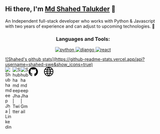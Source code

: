 
<!--
**shahed-swe/shahed-swe** is a ✨ _special_ ✨ repository because its `README.md` (this file) appears on your GitHub profile.

Here are some ideas to get you started:

- 🔭 I’m currently working on ...
- 🌱 I’m currently learning ...
- 👯 I’m looking to collaborate on ...
- 🤔 I’m looking for help with ...
- 💬 Ask me about ...
- 📫 How to reach me: ...
- 😄 Pronouns: ...
- ⚡ Fun fact: ...
-->

## Hi there, I'm [Md Shahed Talukder](https://shahed-swe.github.io/mysite) 👋
An Independent full-stack developer who works with Python & Javascript with two years of experience and can adjust to upcoming technologies. 🚀 

<h3 align="center">Languages and Tools:</h3>
<p align="center">  
    <a href="https://www.python.org" target="_blank"> <img src="https://www.python.org/static/community_logos/python-logo-generic.svg" alt="python" width="10%" height="10%"/>
    <a href="https://www.djangoproject.com/" target="_blank"> <img src="https://static.djangoproject.com/img/logos/django-logo-negative.svg" alt="django" width="10%" height="10%"/>
    <a href="https://reactjs.org/" target="_blank"> <img src="https://cdn.freebiesupply.com/logos/large/2x/react-1-logo-svg-vector.svg" alt="react" width="5%" height="5%"/>
</p>
![Shahed's github stats](https://github-readme-stats.vercel.app/api?username=shahed-swe&show_icons=true)


<br>

  <a href="https://linkedin.com/in/shahed-swe/">
    <img align="left" alt="Shubhamdeep Jha | Linkedin" width="24px" src="https://github.com/TheDudeThatCode/TheDudeThatCode/blob/master/Assets/Linkedin.svg" />
  </a>
  <a href="https://twitter.com/shahed.talukder6">
    <img align="left" alt="Shubhamdeep Jha | Twitter" width="26px" src="https://github.com/TheDudeThatCode/TheDudeThatCode/blob/master/Assets/Twitter.svg" />
  </a>
  <a href="https://github.com/shahed-swe"><img src="https://github.com/deut-erium/deut-erium/blob/master/assets/github.svg" width="30px" alt="mail"></a> 
  <a href="mailto:shahedtalukder51@gmail.com">
    <img align="left" alt="Shubhamdeep Jha | Gmail" width="26px" src="https://github.com/TheDudeThatCode/TheDudeThatCode/blob/master/Assets/Gmail.svg" />
  </a>&nbsp; &nbsp;
<a href="https://shahed-swe.github.io"><img src="https://github.com/deut-erium/deut-erium/blob/master/assets/site.svg" width="30px" alt="site"></a>
<br><br><br><br>
